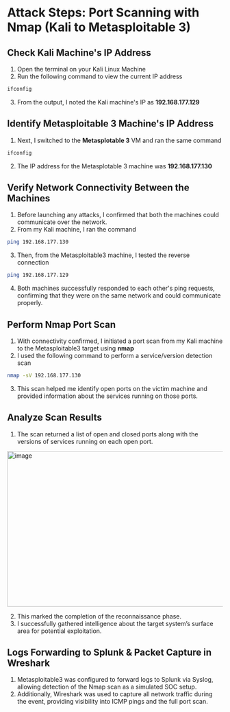 # Attack Steps: Port Scanning with Nmap (Kali to Metasploitable 3)

## Check Kali Machine's IP Address
1) Open the terminal on your Kali Linux Machine
2) Run the following command to view the current IP address
``` bash
ifconfig
```
3) From the output, I noted the Kali machine's IP as **192.168.177.129**

## Identify Metasploitable 3 Machine's IP Address
1) Next, I switched to the **Metasplotable 3** VM and ran the same command
``` bash
ifconfig
```
2) The IP address for the Metasplotable 3 machine was **192.168.177.130**

## Verify Network Connectivity Between the Machines 
1) Before launching any attacks, I confirmed that both the machines could communicate over the network.
2) From my Kali machine, I ran the command
``` bash
ping 192.168.177.130
```
3) Then, from the Metasploitable3 machine, I tested the reverse connection
``` bash
ping 192.168.177.129
```
4) Both machines successfully responded to each other's ping requests, confirming that they were on the same network and could communicate properly.

## Perform Nmap Port Scan
1) With connectivity confirmed, I initiated a port scan from my Kali machine to the Metasploitable3 target using **nmap**
2) I used the following command to perform a service/version detection scan
``` bash
nmap -sV 192.168.177.130
```
3) This scan helped me identify open ports on the victim machine and provided information about the services running on those ports.

## Analyze Scan Results
1) The scan returned a list of open and closed ports along with the versions of services running on each open port.
<img width="911" height="362" alt="image" src="https://github.com/user-attachments/assets/1126599b-0d15-481c-8f18-cb1afbfc1e9e" />

2) This marked the completion of the reconnaissance phase.
3) I successfully gathered intelligence about the target system’s surface area for potential exploitation.

## Logs Forwarding to Splunk & Packet Capture in Wreshark
1) Metasploitable3 was configured to forward logs to Splunk via Syslog, allowing detection of the Nmap scan as a simulated SOC setup. 
2) Additionally, Wireshark was used to capture all network traffic during the event, providing visibility into ICMP pings and the full port scan.
   


